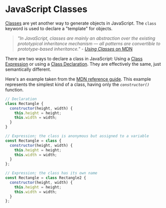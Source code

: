 # JavaScript Classes

[Classes](https://developer.mozilla.org/en-US/docs/Web/JavaScript/Reference/Classes) are yet another way to generate objects in JavaScript. The `class` keyword is used to declare a "template" for objects.

> *"In JavaScript, classes are mainly an abstraction over the existing prototypical inheritance mechanism — all patterns are convertible to prototype-based inheritance."* - [*Using Classes* on MDN](https://developer.mozilla.org/en-US/docs/Web/JavaScript/Guide/Using_classes)

There are two ways to declare a class in JavaScript: Using a [Class Expression](https://developer.mozilla.org/en-US/docs/Web/JavaScript/Reference/Operators/class) or using a [Class Declaration](https://developer.mozilla.org/en-US/docs/Web/JavaScript/Reference/Statements/class). They are effectively the same, just semantically different.

Here's an example taken from the [MDN reference guide](https://developer.mozilla.org/en-US/docs/Web/JavaScript/Reference/Classes). This example represents the simplest kind of a class, having only the *`constructor()`* function.

```js
// Declaration
class Rectangle {
  constructor(height, width) {
    this.height = height;
    this.width = width;
  }
}

// Expression; the class is anonymous but assigned to a variable
const Rectangle = class {
  constructor(height, width) {
    this.height = height;
    this.width = width;
  }
};

// Expression; the class has its own name
const Rectangle = class Rectangle2 {
  constructor(height, width) {
    this.height = height;
    this.width = width;
  }
};

```
